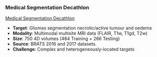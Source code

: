 ### Medical Segmentation Decathlon

[Medical Segmentation Decathlon](http://medicaldecathlon.com)

- **Target**: Gliomas segmentation necrotic/active tumour and oedema
- **Modality**: Multimodal multisite MRI data (FLAIR, T1w, T1gd, T2w)
- **Size**: 750 4D volumes (484 Training + 266 Testing)
- **Source**: BRATS 2016 and 2017 datasets.
- **Challenge**: Complex and heterogeneously-located targets
